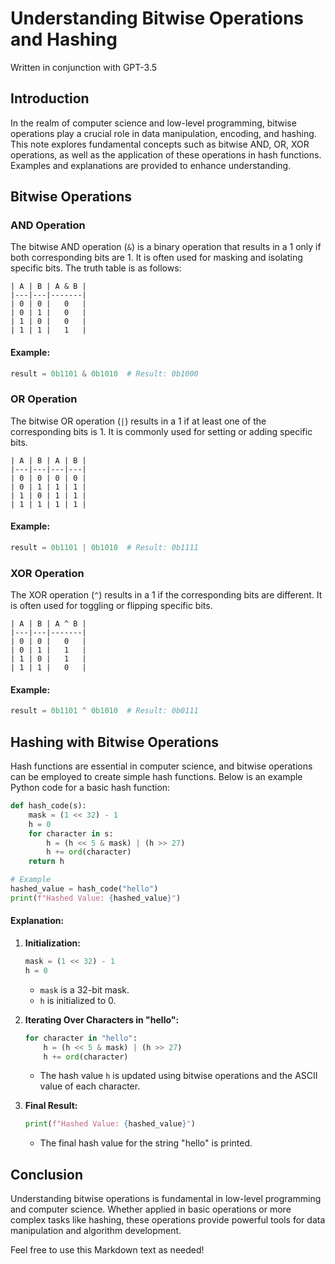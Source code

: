 
# Understanding Bitwise Operations and Hashing
Written in conjunction with GPT-3.5

## Introduction

In the realm of computer science and low-level programming, bitwise operations play a crucial role in data manipulation, encoding, and hashing. This note explores fundamental concepts such as bitwise AND, OR, XOR operations, as well as the application of these operations in hash functions. Examples and explanations are provided to enhance understanding.

## Bitwise Operations

### AND Operation

The bitwise AND operation (`&`) is a binary operation that results in a 1 only if both corresponding bits are 1. It is often used for masking and isolating specific bits. The truth table is as follows:

```plaintext
| A | B | A & B |
|---|---|-------|
| 0 | 0 |   0   |
| 0 | 1 |   0   |
| 1 | 0 |   0   |
| 1 | 1 |   1   |
```

#### Example:

```python
result = 0b1101 & 0b1010  # Result: 0b1000
```

### OR Operation

The bitwise OR operation (`|`) results in a 1 if at least one of the corresponding bits is 1. It is commonly used for setting or adding specific bits.

```plaintext
| A | B | A | B |
|---|---|---|---|
| 0 | 0 | 0 | 0 |
| 0 | 1 | 1 | 1 |
| 1 | 0 | 1 | 1 |
| 1 | 1 | 1 | 1 |
```

#### Example:

```python
result = 0b1101 | 0b1010  # Result: 0b1111
```

### XOR Operation

The XOR operation (`^`) results in a 1 if the corresponding bits are different. It is often used for toggling or flipping specific bits.

```plaintext
| A | B | A ^ B |
|---|---|-------|
| 0 | 0 |   0   |
| 0 | 1 |   1   |
| 1 | 0 |   1   |
| 1 | 1 |   0   |
```

#### Example:

```python
result = 0b1101 ^ 0b1010  # Result: 0b0111
```

## Hashing with Bitwise Operations

Hash functions are essential in computer science, and bitwise operations can be employed to create simple hash functions. Below is an example Python code for a basic hash function:

```python
def hash_code(s):
    mask = (1 << 32) - 1
    h = 0
    for character in s:
        h = (h << 5 & mask) | (h >> 27)
        h += ord(character)
    return h

# Example
hashed_value = hash_code("hello")
print(f"Hashed Value: {hashed_value}")
```

#### Explanation:

1. **Initialization:**
   ```python
   mask = (1 << 32) - 1
   h = 0
   ```
   - `mask` is a 32-bit mask.
   - `h` is initialized to 0.

2. **Iterating Over Characters in "hello":**
   ```python
   for character in "hello":
       h = (h << 5 & mask) | (h >> 27)
       h += ord(character)
   ```
   - The hash value `h` is updated using bitwise operations and the ASCII value of each character.

3. **Final Result:**
   ```python
   print(f"Hashed Value: {hashed_value}")
   ```
   - The final hash value for the string "hello" is printed.

## Conclusion

Understanding bitwise operations is fundamental in low-level programming and computer science. Whether applied in basic operations or more complex tasks like hashing, these operations provide powerful tools for data manipulation and algorithm development.

Feel free to use this Markdown text as needed!